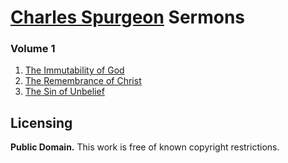 # [Charles Spurgeon](https://en.wikipedia.org/wiki/Charles_Spurgeon) Sermons

### Volume 1

1. [The Immutability of God](https://github.com/AgapePress/spurgeon-sermons/blob/master/eng/volume-01/sermon-0001.md)
2. [The Remembrance of Christ](https://github.com/AgapePress/spurgeon-sermons/blob/master/eng/volume-01/sermon-0002.md)
3. [The Sin of Unbelief](https://github.com/AgapePress/spurgeon-sermons/blob/master/eng/volume-01/sermon-0003.md)
## Licensing

**Public Domain.** This work is free of known copyright restrictions.
